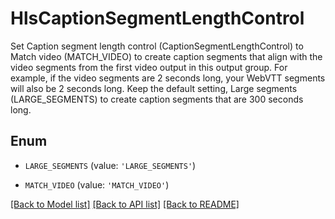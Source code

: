 # HlsCaptionSegmentLengthControl

Set Caption segment length control (CaptionSegmentLengthControl) to Match video (MATCH_VIDEO) to create caption segments that align with the video segments from the first video output in this output group. For example, if the video segments are 2 seconds long, your WebVTT segments will also be 2 seconds long. Keep the default setting, Large segments (LARGE_SEGMENTS) to create caption segments that are 300 seconds long.

## Enum

* `LARGE_SEGMENTS` (value: `'LARGE_SEGMENTS'`)

* `MATCH_VIDEO` (value: `'MATCH_VIDEO'`)

[[Back to Model list]](../README.md#documentation-for-models) [[Back to API list]](../README.md#documentation-for-api-endpoints) [[Back to README]](../README.md)


